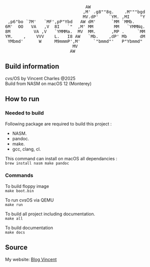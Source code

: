 <pre>                                                       
                               AW                      
                              ,M' .g8""8q.    .M"""bgd 
                              MV.dP'    `YM. ,MI    "Y 
 ,p6"bo `7M'   `MF',pP"Ybd   AW dM'      `MM `MMb.     
6M'  OO   VA   ,V  8I   `"  ,M' MM        MM   `YMMNq. 
8M         VA ,V   `YMMMa.  MV  MM.      ,MP .     `MM 
YM.    ,    VVV    L.   I8 AW   `Mb.    ,dP' Mb     dM 
 YMbmd'      W     M9mmmP',M'     `"bmmd"'   P"Ybmmd"  
                          MV                           
                         AW                            
</pre>

## Build information
cvs/OS by Vincent Charles @2025  
Build from NASM on macOS 12 (Monterey)  

## How to run

### Needed to build
Following package are required to build this project :  
- NASM.  
- pandoc.  
- make.  
- gcc, clang, cl.  

This command can install on macOS all dependancies :  
    `brew install nasm make pandoc`

### Commands
To build floppy image  
    `make boot.bin` 

To run cvsOS via QEMU  
    `make run`

To build all project including documentation.   
    `make all`

To build documentation  
    `make docs`

## Source
My website: [Blog Vincent](https://blog.vincentcharles.ovh)



